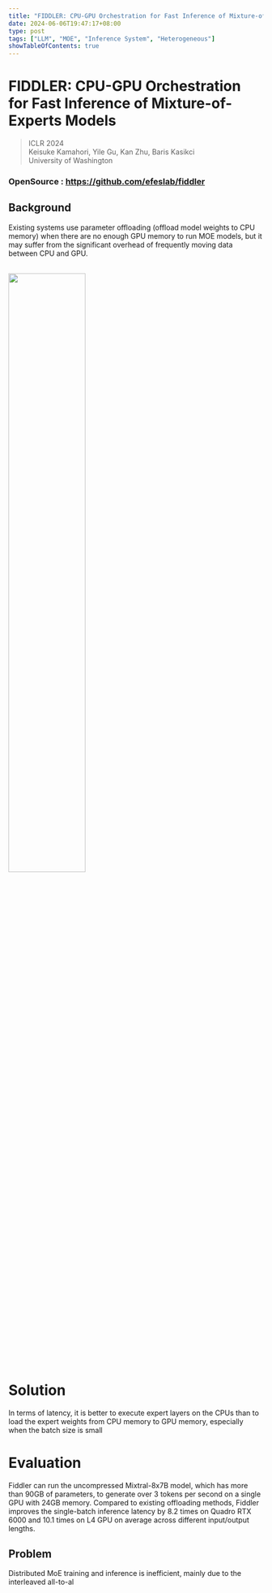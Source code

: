 ```yaml
---
title: "FIDDLER: CPU-GPU Orchestration for Fast Inference of Mixture-of-Experts Models"
date: 2024-06-06T19:47:17+08:00
type: post
tags: ["LLM", "MOE", "Inference System", "Heterogeneous"]
showTableOfContents: true
---
```

# FIDDLER: CPU-GPU Orchestration for Fast Inference of Mixture-of-Experts Models

> ICLR 2024 \
> Keisuke Kamahori, Yile Gu, Kan Zhu, Baris Kasikci \
> University of Washington

### OpenSource : https://github.com/efeslab/fiddler

## Background

Existing systems use parameter offloading (offload model weights to CPU memory) when there are no enough GPU memory to run MOE models, but it may suffer from the significant overhead of frequently moving data between CPU and GPU.

<br><img src="../../../../images/MOE/Fiddler_1.png" alt="" width="55%">

# Solution
In terms of latency, it is better to execute expert layers on the CPUs than to load the expert weights from CPU memory
to GPU memory, especially when the batch size is small



# Evaluation
Fiddler can run the uncompressed Mixtral-8x7B model,
which has more than 90GB of parameters, to generate over 3 tokens per second on a single GPU
with 24GB memory. Compared to existing offloading methods, Fiddler improves the single-batch
inference latency by 8.2 times on Quadro RTX 6000 and 10.1 times on L4 GPU on average across
different input/output lengths.
## Problem

Distributed MoE training and inference is inefficient, mainly due to the interleaved all-to-al